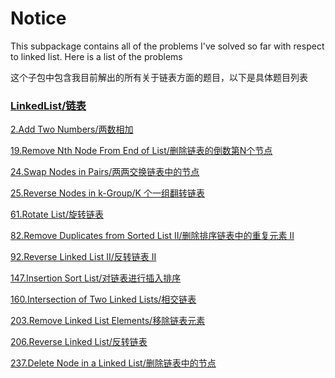 # Notice
This subpackage contains all of the problems I've solved so far with respect to linked list. Here is a list of the problems

这个子包中包含我目前解出的所有关于链表方面的题目，以下是具体题目列表

### [LinkedList/链表](https://github.com/cartoonYu/LeetCodeSolution/blob/master/Solution/src/LinkedList)
[2.Add Two Numbers/两数相加](https://github.com/cartoonYu/LeetCodeSolution/blob/master/Solution/src/LinkedList/Solution2.java)

[19.Remove Nth Node From End of List/删除链表的倒数第N个节点](https://github.com/cartoonYu/LeetCodeSolution/blob/master/Solution/src/LinkedList/Solution19.java)

[24.Swap Nodes in Pairs/两两交换链表中的节点](https://github.com/cartoonYu/LeetCodeSolution/blob/master/Solution/src/LinkedList/Solution24.java)

[25.Reverse Nodes in k-Group/K 个一组翻转链表](https://github.com/cartoonYu/LeetCodeSolution/blob/master/Solution/src/LinkedList/Solution25.java)

[61.Rotate List/旋转链表](https://github.com/cartoonYu/LeetCodeSolution/blob/master/Solution/src/LinkedList/Solution61.java)

[82.Remove Duplicates from Sorted List II/删除排序链表中的重复元素 II](https://github.com/cartoonYu/LeetCodeSolution/blob/master/Solution/src/LinkedList/Solution82.java)

[92.Reverse Linked List II/反转链表 II](https://github.com/cartoonYu/LeetCodeSolution/blob/master/Solution/src/LinkedList/Solution92.java)

[147.Insertion Sort List/对链表进行插入排序](https://github.com/cartoonYu/LeetCodeSolution/blob/master/Solution/src/LinkedList/Solution147.java)

[160.Intersection of Two Linked Lists/相交链表](https://github.com/cartoonYu/LeetCodeSolution/blob/master/Solution/src/LinkedList/Solution160.java)

[203.Remove Linked List Elements/移除链表元素](https://github.com/cartoonYu/LeetCodeSolution/blob/master/Solution/src/LinkedList/Solution203.java)

[206.Reverse Linked List/反转链表](https://github.com/cartoonYu/LeetCodeSolution/blob/master/Solution/src/LinkedList/Solution206.java)

[237.Delete Node in a Linked List/删除链表中的节点](https://github.com/cartoonYu/LeetCodeSolution/blob/master/Solution/src/LinkedList/Solution237.java)